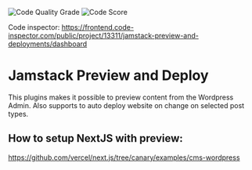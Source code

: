 ![Code Quality Grade](https://www.code-inspector.com/project/13311/score/svg)
![Code Score](https://www.code-inspector.com/project/13311/status/svg)

Code inspector: https://frontend.code-inspector.com/public/project/13311/jamstack-preview-and-deployments/dashboard

# Jamstack Preview and Deploy
This plugins makes it possible to preview content from the Wordpress Admin.
Also supports to auto deploy website on change on selected post types.

## How to setup NextJS with preview:
https://github.com/vercel/next.js/tree/canary/examples/cms-wordpress


